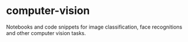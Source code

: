 # computer-vision
Notebooks and code snippets for image classification, face recognitions and other computer vision tasks.
